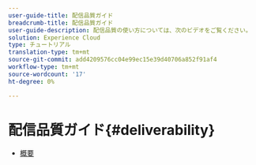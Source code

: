 ```yaml
---
user-guide-title: 配信品質ガイド
breadcrumb-title: 配信品質ガイド
user-guide-description: 配信品質の使い方については、次のビデオをご覧ください。
solution: Experience Cloud
type: チュートリアル
translation-type: tm+mt
source-git-commit: add4209576cc04e99ec15e39d40706a852f91af4
workflow-type: tm+mt
source-wordcount: '17'
ht-degree: 0%

---
```



# 配信品質ガイド{#deliverability}

+ [概要](overview.md)

